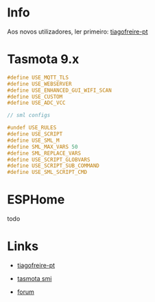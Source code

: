 # Info

Aos novos utilizadores, ler primeiro: [tiagofreire-pt](https://github.com/tiagofreire-pt/Home_Assistant_EDP_Box)

# Tasmota 9.x

```c
#define USE_MQTT_TLS
#define USE_WEBSERVER
#define USE_ENHANCED_GUI_WIFI_SCAN
#define USE_CUSTOM
#define USE_ADC_VCC

// sml configs

#undef USE_RULES
#define USE_SCRIPT
#define USE_SML_M
#define SML_MAX_VARS 50
#define SML_REPLACE_VARS
#define USE_SCRIPT_GLOBVARS
#define USE_SCRIPT_SUB_COMMAND
#define USE_SML_SCRIPT_CMD
```

# ESPHome

todo

# Links

- [tiagofreire-pt](https://github.com/tiagofreire-pt/Home_Assistant_EDP_Box)

- [tasmota smi](https://tasmota.github.io/docs/Smart-Meter-Interface/)

- [forum](https://forum.cpha.pt/t/integrar-contadores-inteligentes-da-edp-em-home-assistant/4953/)
